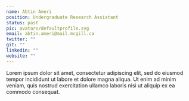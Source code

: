 ```yaml
---
name: Abtin Ameri
position: Undergraduate Research Assistant
status: past
pic: avatars/defaultprofile.svg
email: abtin.ameri@mail.mcgill.ca
twitter: ""
git: ""
linkedin: ""
website: ""
---
```


Lorem ipsum dolor sit amet, consectetur adipiscing elit, sed do eiusmod tempor incididunt ut labore et dolore magna aliqua. Ut enim ad minim veniam, quis nostrud exercitation ullamco laboris nisi ut aliquip ex ea commodo consequat.